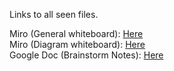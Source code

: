 Links to all seen files.

Miro (General whiteboard): [Here](https://miro.com/app/board/uXjVI9843UY=/?share_link_id=570416102657) <br>
Miro (Diagram whiteboard): [Here](https://miro.com/app/board/uXjVI9X05Pg=/?share_link_id=332647261628) <br>
Google Doc (Brainstorm Notes): [Here](https://docs.google.com/document/d/1SKcrNYk3fquT3n92xKi909bWGYk7OItviDr61khg3pw/edit?usp=sharing) <br>
